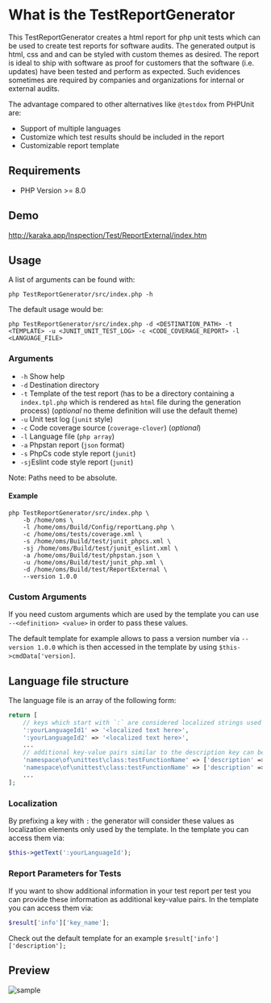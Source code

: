 # What is the TestReportGenerator

This TestReportGenerator creates a html report for php unit tests which can be used to create test reports for software audits. The generated output is html, css and and can be styled with custom themes as desired. The report is ideal to ship with software as proof for customers that the software (i.e. updates) have been tested and perform as expected. Such evidences sometimes are required by companies and organizations for internal or external audits.

The advantage compared to other alternatives like `@testdox` from PHPUnit are:

* Support of multiple languages
* Customize which test results should be included in the report
* Customizable report template

## Requirements

* PHP Version >= 8.0

## Demo

http://karaka.app/Inspection/Test/ReportExternal/index.htm

## Usage

A list of arguments can be found with:

```
php TestReportGenerator/src/index.php -h
```

The default usage would be:

```
php TestReportGenerator/src/index.php -d <DESTINATION_PATH> -t <TEMPLATE> -u <JUNIT_UNIT_TEST_LOG> -c <CODE_COVERAGE_REPORT> -l <LANGUAGE_FILE>
```

### Arguments

* `-h` Show help
* `-d` Destination directory
* `-t` Template of the test report (has to be a directory containing a `index.tpl.php` which is rendered as `html` file during the generation process) (*optional* no theme definition will use the default theme)
* `-u` Unit test log (`junit` style)
* `-c` Code coverage source (`coverage-clover`) (*optional*)
* `-l` Language file (`php array`)
* `-a` Phpstan report (`json` format)
* `-s` PhpCs code style report (`junit`)
* `-sj`Eslint code style report (`junit`)

Note: Paths need to be absolute.

#### Example

```
php TestReportGenerator/src/index.php \
    -b /home/oms \
    -l /home/oms/Build/Config/reportLang.php \
    -c /home/oms/tests/coverage.xml \
    -s /home/oms/Build/test/junit_phpcs.xml \
    -sj /home/oms/Build/test/junit_eslint.xml \
    -a /home/oms/Build/test/phpstan.json \
    -u /home/oms/Build/test/junit_php.xml \
    -d /home/oms/Build/test/ReportExternal \
    --version 1.0.0
```

### Custom Arguments

If you need custom arguments which are used by the template you can use `--<definition> <value>` in order to pass these values.

The default template for example allows to pass a version number via `--version 1.0.0` which is then accessed in the template by using `$this->cmdData['version]`.

## Language file structure

The language file is an array of the following form:

```php
return [
    // keys which start with `:` are considered localized strings used in the template not for the report.
    ':yourLanguageId1' => '<localized text here>',
    ':yourLanguageId2' => '<localized text here>',
    ...
    // additional key-value pairs similar to the description key can be added optionally and then used in the customized template if required (e.g. author, purpose, associated risk etc.)
    'namespace\of\unittest\class:testFunctionName' => ['description' => '<text to display>' /* optional parameters go here */],
    'namespace\of\unittest\class:testFunctionName' => ['description' => '<text to display>'],
    ...
];
```

### Localization

By prefixing a key with `:` the generator will consider these values as localization elements only used by the template. In the template you can access them via:

```php
$this->getText(':yourLanguageId');
```

### Report Parameters for Tests

If you want to show additional information in your test report per test you can provide these information as additional key-value pairs. In the template you can access them via:

```php
$result['info']['key_name'];
```

Check out the default template for an example `$result['info']['description'];`

## Preview

![sample](https://raw.githubusercontent.com/Orange-Management/TestReportGenerator/master/img/sample.jpg)
